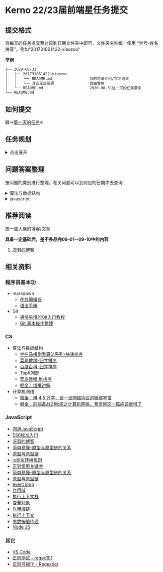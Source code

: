 # Kerno 22/23届前端星任务提交

## 提交格式

将每天的任务提交至对应到日期文件夹中即可，文件夹名称统一使用 “学号-姓名拼音”，例如“201731061422-xiaozou“

**举例**
```sh
├── 2020-08-31
│   ├── 201731061422-xiaozou
│   │   └── README.md                 我的目录介绍/学习结果
│   │   └── 其它任意资源                自由发挥
│   └── README.md                     2020-08-31这一天的任务要求
└── README.md
```
## 如何提交

戳->[第一天的任务](2020-08-31/README.md)<-

## 任务规划
<details>
<summary>
    点击展开
</summary> 

* 2020-08-31
  * Git 提PR
* 2020-09-01
  * Git:同步fork仓库
  * 算法与数据结构:单链表转置
  * ES5基础
* 2020-09-03
  * 算法与数据结构：快排，归并
  * ES5基础：语法，标准库
* 2020-09-05
  * 算法与数据结构：大数相加
  * ES5基础：面向对象
* 2020-09-06
  * 算法与数据结构：链表中倒数第k个节点
  * ES5：复习前面的知识
* 2020-09-10
  * 算法与数据结构：堆排序，二叉树层序遍历
  * ES5：异步操作，event loop，作用域，执行上下文...
* 2020-09-12
  * 算法与数据结构：最大交换，最大数，时间/空间复杂度
* 2020-09-13
  * 算法与数据结构：全排列实现方法,字符串全排列，数组的全排列
* 2020-09-18
  * 算法与数据结构：对称二叉树
  * ES6：简介，扩展运算符，let/const/var
  * 深广度拓展：js的GC机制
* 2020-09-21
  * 算法与数据结构：单词统计
  * ES6：字符串的扩展
  * 深广度：图片格式，chrome DevTools
</details>

## 问题答案整理
按问题的类别进行整理，相关问题可以到对应的日期中去查询
<details>
<summary>
    算法与数据结构
</summary> 

* 2020-09-01 
  * [单链表转置](https://sugarat.top/coding/algorithm/linkReserve.html)
* 2020-09-03
  * [快速排序](https://sugarat.top/coding/algorithm/quickSort.html)
  * [归并排序](https://sugarat.top/coding/algorithm/mergeSort.html)
* 2020-09-05
  * [大数相加](https://sugarat.top/coding/algorithm/addString.html)
</details>

<details>
<summary>
    javascript
</summary> 

* 2020-09-01 
  * [javascript原始值类型有哪些](https://sugarat.top/interview/js/primitiveType.html)
  * [为什么 0.1 + 0.2 !== 0.3](https://sugarat.top/interview/js/numNotEqual.html)
  * [判断数据类型的方法有哪几种](https://sugarat.top/bigWeb/js/p4.html)
  * [null是对象吗，为什么typeof null === 'object'](https://sugarat.top/interview/js/nullobj.html)
  * [== 与 === 有什么区别](https://sugarat.top/interview/js/equal.html)
  * [什么是类数组,如何将类数组转换为数组](https://sugarat.top/bigWeb/js/likearray.html)
* 2020-09-03
  * [数据类型转换习题](https://sugarat.top/bigWeb/js/typeConvert.html#%E8%87%AA%E6%B5%8B)
  * [判断一个变量是对对象的方案](https://sugarat.top/interview/js/judgeObj.html#_1-instanceof)
  * [判断变量是数组的方案](https://sugarat.top/interview/js/judgeArr.html)
  * [Object.keys()与Object.getOwnPropertyNames()有什么区别](https://sugarat.top/coding/js/deepClone.html#_4-%E6%8B%B7%E8%B4%9Dsymbol)
  * [下面如何定义`a`才能打印`yes`](https://sugarat.top/coding/js/equalA.html#%E5%AE%9A%E4%B9%89-toprimitive)
  ```js
  if (a == 1 && a == 2) {
    console.log('yes')
  }
  ```
  * [数组哪些方法会改变自己](https://sugarat.top/interview/js/changeArr.html)
  * 将any（任意值）转换为布尔值的方法有哪些
  ```js
  // 1 Boolean
  Boolean('') // false
  // 2 取反两次
  !!''  // false
  ```
  * 下面问题看看[2020-09-03](./2020-09-03/README.md)其它同学的杰作
  * 写个匹配手机号,邮箱的正则
  * 写一个提取url中params的函数
* 2020-09-05
  * [模拟实现new命令](https://sugarat.top/coding/js/myNew.html)
  * [模拟实现call](https://sugarat.top/coding/js/myCall.html)
  * [模拟实现apply](https://sugarat.top/coding/js/myApply.html)
  * [模拟实现bind](https://sugarat.top/coding/js/myBind.html)
  * 更改this的指向有哪些方案
    * new/bind/call/apply
  * [bind,call,apply区别是什么](https://sugarat.top/bigWeb/js/apply.html)
  * [原型/原型链](https://sugarat.top/bigWeb/js/prototype.html)
  * [instanceof判断变量类型的原理是什么](https://sugarat.top/interview/js/instanceof.html)
  * [继承实现](https://sugarat.top/coding/js/inherit.html)
</details>

## 推荐阅读
放一些大佬的博客/文章

**具备一定基础后，差不多品完09-01--09-10中的内容**
1. [冴羽的博客](https://github.com/mqyqingfeng/Blog)

## 相关资料
### 程序员基本功
* markdown
  * [在线编辑器](https://www.zybuluo.com/mdeditor)
  * [语法手册](https://www.zybuluo.com/mdeditor?url=https://www.zybuluo.com/static/editor/md-help.markdown)
* Git
  * [通俗易懂的Git入门教程](https://www.liaoxuefeng.com/wiki/896043488029600)
  * [Git 基本操作整理](https://sugarat.top/technology/learn/git-base.html)

### CS
* 算法与数据结构
  * [坐在马桶刷看算法系列-快速排序](https://blog.csdn.net/afjaklsdflka/article/details/52829030)
  * [菜鸟教程-归并排序](https://www.runoob.com/w3cnote/merge-sort.html)
  * [百度百科-归并排序](https://baike.baidu.com/item/%E5%BD%92%E5%B9%B6%E6%8E%92%E5%BA%8F/1639015)
  * [TopK问题](https://juejin.im/entry/6844903774004183047#comment)
  * [菜鸟教程:堆排序](https://www.runoob.com/w3cnote/heap-sort.html)
  * [掘金：堆排讲解](https://juejin.im/post/6844903826923716616)
* 计算机网络
  * [掘金：用 4.5 万字，谈一谈网络协议的微缩宇宙](https://juejin.im/post/6854573219509338119)
  * [掘金：前端备战21秋招之计算机网络，我觉得这一篇应该就够了](https://juejin.im/post/6846687590268010509)
### JavaScript
* [网道JavaScript](https://wangdoc.com/javascript/index.html)
* [ES6标准入门](https://wangdoc.com/es6/)
* [冴羽的博客](https://github.com/mqyqingfeng/Blog)
* [简单易懂-原型与原型链的关系](https://juejin.im/pin/6844910475042357261)
* [原型与原型链](https://sugarat.top/bigWeb/js/prototype.html)
* [js类型转换规则](https://sugarat.top/bigWeb/js/typeConvert.html)
* [正则常用关键字](https://sugarat.top/bigWeb/regexp)
* [简单易懂-原型与原型链的关系](https://juejin.im/pin/6844910475042357261)
* [原型与原型链](https://sugarat.top/bigWeb/js/prototype.html)
* [event loop](https://sugarat.top/bigWeb/js/eventloop.html)
* [作用域](https://sugarat.top/bigWeb/js/scope.html)
* [执行上下文栈](https://sugarat.top/bigWeb/js/runStack.html)
* [变量对象](https://sugarat.top/bigWeb/js/variableObject.html)
* [作用域链](https://sugarat.top/bigWeb/js/scopeLink.html)
* [执行上下文](https://sugarat.top/bigWeb/js/runcontext.html)
* [参数按值传递](https://sugarat.top/bigWeb/js/valuePass.html)
* [Node JS](https://nodejs.org/zh-cn/)

### 其它
* [VS Code](https://code.visualstudio.com)
* [正则测试 - regex101](https://regex101.com/)
* [正则可视化 - Regexper](https://regexper.com/)